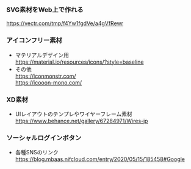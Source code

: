 ### SVG素材をWeb上で作れる
https://vectr.com/tmp/f4Yw1fgdVe/a4gVfRewr

### アイコンフリー素材
- マテリアルデザイン用  
https://material.io/resources/icons/?style=baseline
- その他  
https://iconmonstr.com/  
https://icooon-mono.com/  

### XD素材
- UIレイアウトのテンプレやワイヤーフレーム素材
https://www.behance.net/gallery/67284971/Wires-jp

### ソーシャルログインボタン
- 各種SNSのリンク
https://blog.mbaas.nifcloud.com/entry/2020/05/15/185458#Google